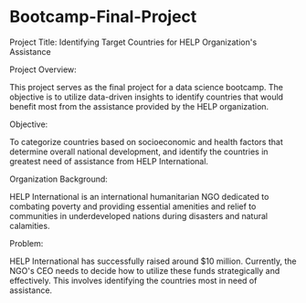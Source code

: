 # Bootcamp-Final-Project
Project Title: Identifying Target Countries for HELP Organization's Assistance

Project Overview:

This project serves as the final project for a data science bootcamp. The objective is to utilize data-driven insights to identify countries that would benefit most from the assistance provided by the HELP organization.

Objective:

To categorize countries based on socioeconomic and health factors that determine overall national development, and identify the countries in greatest need of assistance from HELP International.

Organization Background:

HELP International is an international humanitarian NGO dedicated to combating poverty and providing essential amenities and relief to communities in underdeveloped nations during disasters and natural calamities.

Problem:

HELP International has successfully raised around $10 million. Currently, the NGO's CEO needs to decide how to utilize these funds strategically and effectively. This involves identifying the countries most in need of assistance.